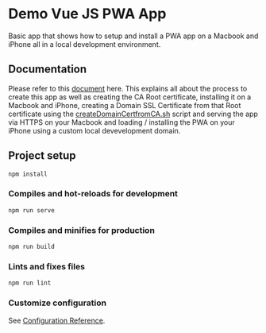 # Demo Vue JS PWA App

Basic app that shows how to setup and install a PWA app on a Macbook and iPhone all in a local development environment.

## Documentation

Please refer to this [document](./Technology-Architecture-PWA-Serverless-Notes.pdf) here. This explains all about the process to create this app as well as creating the CA Root certificate, installing it on a Macbook and iPhone, creating a Domain SSL Certificate from that Root certificate using the [createDomainCertfromCA.sh](./createDomainCertfromCA.sh) script and serving the app via HTTPS on your Macbook and loading / installing the PWA on your iPhone using a custom local devevelopment domain.

## Project setup
```
npm install
```

### Compiles and hot-reloads for development
```
npm run serve
```

### Compiles and minifies for production
```
npm run build
```

### Lints and fixes files
```
npm run lint
```

### Customize configuration
See [Configuration Reference](https://cli.vuejs.org/config/).

